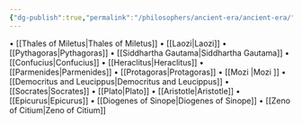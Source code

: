 ```yaml
---
{"dg-publish":true,"permalink":"/philosophers/ancient-era/ancient-era/","dgPassFrontmatter":true}
---
```


• [[Thales of Miletus\|Thales of Miletus]]
• [[Laozi\|Laozi]]
• [[Pythagoras\|Pythagoras]]
• [[Siddhartha Gautama\|Siddhartha Gautama]]
• [[Confucius\|Confucius]]
• [[Heraclitus\|Heraclitus]]
• [[Parmenides\|Parmenides]]
• [[Protagoras\|Protagoras]]
• [[Mozi \|Mozi ]]
• [[Democritus and Leucippus\|Democritus and Leucippus]]
• [[Socrates\|Socrates]]
• [[Plato\|Plato]]
• [[Aristotle\|Aristotle]]
• [[Epicurus\|Epicurus]]
• [[Diogenes of Sinope\|Diogenes of Sinope]]
• [[Zeno of Citium\|Zeno of Citium]]